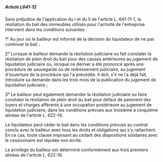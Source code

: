 ##### Article L641-12

Sans préjudice de l'application du I et du II de l'article L. 641-11-1, la résiliation du bail des immeubles utilisés pour l'activité de l'entreprise intervient dans les conditions suivantes :

1° Au jour où le bailleur est informé de la décision du liquidateur de ne pas continuer le bail ;

2° Lorsque le bailleur demande la résiliation judiciaire ou fait constater la résiliation de plein droit du bail pour des causes antérieures au jugement de liquidation judiciaire ou, lorsque ce dernier a été prononcé après une procédure de sauvegarde ou de redressement judiciaire, au jugement d'ouverture de la procédure qui l'a précédée. Il doit, s'il ne l'a déjà fait, introduire sa demande dans les trois mois de la publication du jugement de liquidation judiciaire ;

3° Le bailleur peut également demander la résiliation judiciaire ou faire constater la résiliation de plein droit du bail pour défaut de paiement des loyers et charges afférents à une occupation postérieure au jugement de liquidation judiciaire, dans les conditions prévues aux troisième à cinquième alinéas de l'article L. 622-14.

Le liquidateur peut céder le bail dans les conditions prévues au contrat conclu avec le bailleur avec tous les droits et obligations qui s'y rattachent. En ce cas, toute clause imposant au cédant des dispositions solidaires avec le cessionnaire est réputée non écrite.

Le privilège du bailleur est déterminé conformément aux trois premiers alinéas de l'article L. 622-16.

